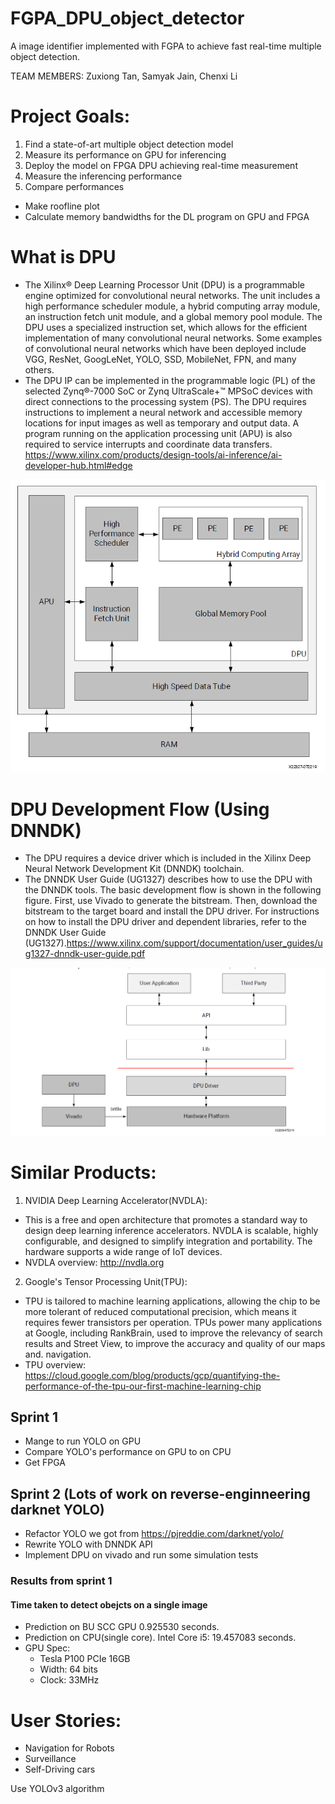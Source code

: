 # FGPA_DPU_object_detector
A image identifier implemented with FGPA to achieve fast real-time multiple object detection.

TEAM MEMBERS: Zuxiong Tan, Samyak Jain, Chenxi Li

# Project Goals:
1. Find a state-of-art multiple object detection model
2. Measure  its performance on GPU for inferencing
3. Deploy the model on FPGA DPU achieving real-time measurement
4. Measure the inferencing performance
5. Compare performances
* Make roofline plot
* Calculate memory bandwidths for the DL program on GPU and FPGA

# What is DPU
* The Xilinx® Deep Learning Processor Unit (DPU) is a programmable engine optimized for convolutional neural networks. The unit includes a high performance scheduler module, a hybrid computing array module, an instruction fetch unit module, and a global memory pool module. The DPU uses a specialized instruction set, which allows for the efficient implementation of many convolutional neural networks. Some examples of convolutional neural networks which have been deployed include VGG, ResNet, GoogLeNet, YOLO, SSD, MobileNet, FPN, and many others.
* The DPU IP can be implemented in the programmable logic (PL) of the selected Zynq®-7000 SoC or Zynq UltraScale+™ MPSoC devices with direct connections to the processing system (PS). The DPU requires instructions to implement a neural network and accessible memory locations for input images as well as temporary and output data. A program running on the application processing unit (APU) is also required to service interrupts and coordinate data transfers. https://www.xilinx.com/products/design-tools/ai-inference/ai-developer-hub.html#edge

![image](https://github.com/ChainZeeLi/FPGA_DPU/blob/master/DPU.png)

# DPU Development Flow (Using DNNDK)
* The DPU requires a device driver which is included in the Xilinx Deep Neural Network Development Kit (DNNDK) toolchain.
* The DNNDK User Guide (UG1327) describes how to use the DPU with the DNNDK tools. The basic development flow is shown in the following figure. First, use Vivado to generate the bitstream. Then, download the bitstream to the target board and install the DPU driver. For instructions on how to install the DPU driver and dependent libraries, refer to the DNNDK User Guide (UG1327).https://www.xilinx.com/support/documentation/user_guides/ug1327-dnndk-user-guide.pdf

![image](https://github.com/ChainZeeLi/FPGA_DPU/blob/master/Development%20Process.png)

# Similar Products:
1. NVIDIA Deep Learning Accelerator(NVDLA): 
* This is a free and open architecture that promotes a standard way to design deep learning inference accelerators. NVDLA is scalable, highly configurable, and designed to simplify integration and portability. The hardware supports a wide range of IoT devices. 
* NVDLA overview: http://nvdla.org
2. Google's Tensor Processing Unit(TPU):
* TPU is tailored to machine learning applications, allowing the chip to be more tolerant of reduced computational precision, which means it requires fewer transistors per operation. TPUs power many applications at Google, including RankBrain, used to improve the relevancy of search results and Street View, to improve the accuracy and quality of our maps and. navigation.
* TPU overview: https://cloud.google.com/blog/products/gcp/quantifying-the-performance-of-the-tpu-our-first-machine-learning-chip


## Sprint 1
* Mange to run YOLO on GPU
* Compare YOLO's performance on GPU to on CPU
* Get FPGA

## Sprint 2 (Lots of work on reverse-enginneering darknet YOLO)
* Refactor YOLO we got from https://pjreddie.com/darknet/yolo/ 
* Rewrite YOLO with DNNDK API
* Implement DPU on vivado and run some simulation tests

### Results from sprint 1
#### Time taken to detect obejcts on a single image
* Prediction on BU SCC GPU 0.925530 seconds. 
* Prediction on CPU(single core). Intel Core i5: 19.457083 seconds.
* GPU Spec: 
	* Tesla P100 PCIe 16GB
	* Width: 64 bits 
	* Clock: 33MHz



# User Stories:
* Navigation for Robots
* Surveillance
* Self-Driving cars

Use YOLOv3 algorithm





